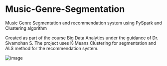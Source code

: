 # Music-Genre-Segmentation
Music Genre Segmentation and recommendation system using PySpark and Clustering algorithm

Created as part of the course Big Data Analytics under the guidance of Dr. Sivamohan S.
The project uses K-Means Clustering for segmentation and ALS method for the recommendation system.

![image](https://github.com/user-attachments/assets/c32ff65e-23fd-47f2-87c1-3843e0828dda)
